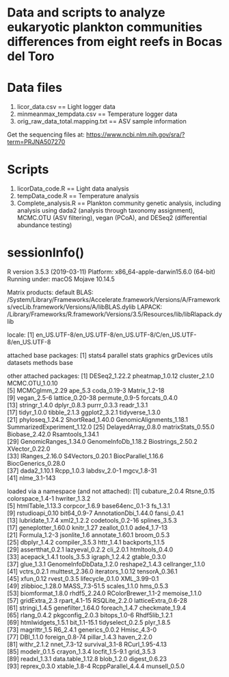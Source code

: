# Data and scripts to analyze eukaryotic plankton communities differences from eight reefs in Bocas del Toro

# Data files
1) licor_data.csv == Light logger data
2) minmeanmax_tempdata.csv == Temperature logger data
3) orig_raw_data_total.mapping.txt == ASV sample information

Get the sequencing files at: https://www.ncbi.nlm.nih.gov/sra/?term=PRJNA507270

# Scripts
1) licorData_code.R == Light data analysis
2) tempData_code.R == Temperature analysis
3) Complete_analysis.R == Plankton community genetic analysis, including analysis using dada2 (analysis through taxonomy assignment), MCMC.OTU (ASV filtering), vegan (PCoA), and DESeq2 (differential abundance testing)

# sessionInfo()
R version 3.5.3 (2019-03-11)
Platform: x86_64-apple-darwin15.6.0 (64-bit)
Running under: macOS Mojave 10.14.5

Matrix products: default
BLAS: /System/Library/Frameworks/Accelerate.framework/Versions/A/Frameworks/vecLib.framework/Versions/A/libBLAS.dylib
LAPACK: /Library/Frameworks/R.framework/Versions/3.5/Resources/lib/libRlapack.dylib

locale:
[1] en_US.UTF-8/en_US.UTF-8/en_US.UTF-8/C/en_US.UTF-8/en_US.UTF-8

attached base packages:
[1] stats4    parallel  stats     graphics  grDevices utils     datasets  methods   base     

other attached packages:
 [1] DESeq2_1.22.2               pheatmap_1.0.12             cluster_2.1.0               MCMC.OTU_1.0.10            
 [5] MCMCglmm_2.29               ape_5.3                     coda_0.19-3                 Matrix_1.2-18              
 [9] vegan_2.5-6                 lattice_0.20-38             permute_0.9-5               forcats_0.4.0              
[13] stringr_1.4.0               dplyr_0.8.3                 purrr_0.3.3                 readr_1.3.1                
[17] tidyr_1.0.0                 tibble_2.1.3                ggplot2_3.2.1               tidyverse_1.3.0            
[21] phyloseq_1.24.2             ShortRead_1.40.0            GenomicAlignments_1.18.1    SummarizedExperiment_1.12.0
[25] DelayedArray_0.8.0          matrixStats_0.55.0          Biobase_2.42.0              Rsamtools_1.34.1           
[29] GenomicRanges_1.34.0        GenomeInfoDb_1.18.2         Biostrings_2.50.2           XVector_0.22.0             
[33] IRanges_2.16.0              S4Vectors_0.20.1            BiocParallel_1.16.6         BiocGenerics_0.28.0        
[37] dada2_1.10.1                Rcpp_1.0.3                  labdsv_2.0-1                mgcv_1.8-31                
[41] nlme_3.1-143               

loaded via a namespace (and not attached):
 [1] cubature_2.0.4         Rtsne_0.15             colorspace_1.4-1       hwriter_1.3.2         
 [5] htmlTable_1.13.3       corpcor_1.6.9          base64enc_0.1-3        fs_1.3.1              
 [9] rstudioapi_0.10        bit64_0.9-7            AnnotationDbi_1.44.0   fansi_0.4.1           
[13] lubridate_1.7.4        xml2_1.2.2             codetools_0.2-16       splines_3.5.3         
[17] geneplotter_1.60.0     knitr_1.27             zeallot_0.1.0          ade4_1.7-13           
[21] Formula_1.2-3          jsonlite_1.6           annotate_1.60.1        broom_0.5.3           
[25] dbplyr_1.4.2           compiler_3.5.3         httr_1.4.1             backports_1.1.5       
[29] assertthat_0.2.1       lazyeval_0.2.2         cli_2.0.1              htmltools_0.4.0       
[33] acepack_1.4.1          tools_3.5.3            igraph_1.2.4.2         gtable_0.3.0          
[37] glue_1.3.1             GenomeInfoDbData_1.2.0 reshape2_1.4.3         cellranger_1.1.0      
[41] vctrs_0.2.1            multtest_2.36.0        iterators_1.0.12       tensorA_0.36.1        
[45] xfun_0.12              rvest_0.3.5            lifecycle_0.1.0        XML_3.99-0.1          
[49] zlibbioc_1.28.0        MASS_7.3-51.5          scales_1.1.0           hms_0.5.3             
[53] biomformat_1.8.0       rhdf5_2.24.0           RColorBrewer_1.1-2     memoise_1.1.0         
[57] gridExtra_2.3          rpart_4.1-15           RSQLite_2.2.0          latticeExtra_0.6-28   
[61] stringi_1.4.5          genefilter_1.64.0      foreach_1.4.7          checkmate_1.9.4       
[65] rlang_0.4.2            pkgconfig_2.0.3        bitops_1.0-6           Rhdf5lib_1.2.1        
[69] htmlwidgets_1.5.1      bit_1.1-15.1           tidyselect_0.2.5       plyr_1.8.5            
[73] magrittr_1.5           R6_2.4.1               generics_0.0.2         Hmisc_4.3-0           
[77] DBI_1.1.0              foreign_0.8-74         pillar_1.4.3           haven_2.2.0           
[81] withr_2.1.2            nnet_7.3-12            survival_3.1-8         RCurl_1.95-4.13       
[85] modelr_0.1.5           crayon_1.3.4           locfit_1.5-9.1         grid_3.5.3            
[89] readxl_1.3.1           data.table_1.12.8      blob_1.2.0             digest_0.6.23         
[93] reprex_0.3.0           xtable_1.8-4           RcppParallel_4.4.4     munsell_0.5.0   
